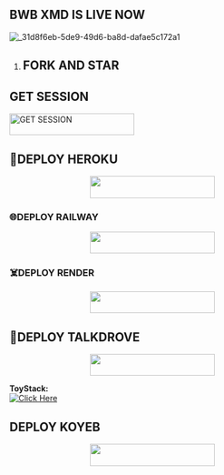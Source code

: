 ## BWB XMD IS LIVE NOW
![_31d8f6eb-5de9-49d6-ba8d-dafae5c172a1](https://github.com/user-attachments/assets/41cdba80-10c4-434d-a4c6-b86ae0f92982)

1. ## FORK AND STAR




## GET SESSION

<p align="left">
  <a href="https://b-w-b-session-id.onrender.com">
    <img title="GET SESSION" src="https://img.shields.io/badge/GET SESSION-neonred?style=for-the-badge&logo=bwb" width="220" height="38.45"/>
  </a>
</p>

## 🔋DEPLOY HEROKU
<p align="center">
  <a href="https://github.com/PRINCETECH19/BWB-XMD_">
    <img src="https://img.shields.io/badge/DEPLOY HEROKU-blue?style=for-the-badge&logo=heroku&logoColor=red" width="220" height="38.45" />
  </a> 

  ### 🌐DEPLOY RAILWAY
  <p align="center">
  <a href="https://railway.com?referralCode=usJR_h">
    <img src="https://img.shields.io/badge/DEPLOY RAILWAY-railway?style=for-the-badge&logo=railway&logoColor=blue" width="220" height="38.45" />
  </a>

  ### ☠️DEPLOY RENDER
  <p align="center">
  <a href="https://render.com?referralCode=usJR_h">
    <img src="https://img.shields.io/badge/DEPLOY RENDER-render?style=for-the-badge&logo=render&logoColor=dark" width="220" height="38.45" />
  </a>
    
  ## 🔵DEPLOY TALKDROVE

  <p align="center">
  <a href="https://host.talkdrove.com/auth/signup?ref=7D90F312)">
    <img src="https://img.shields.io/badge/DEPLOY TALK DROVE-talkdrove?style=for-the-badge&logo=talkdrove&logoColor=green" width="220" height="38.45" />
  </a>

 **ToyStack:**  
  [![Click Here](https://img.shields.io/badge/âž¤Click-Here-white.svg)](https://toystack.ai) 

## DEPLOY KOYEB
  <p align="center">
  <a href="https://koyeb.com">
    <img src="https://img.shields.io/badge/DEPLOY KOYEB-koyeb?style=for-the-badge&logo=koyeb&logoColor=green" width="220" height="38.45" 
